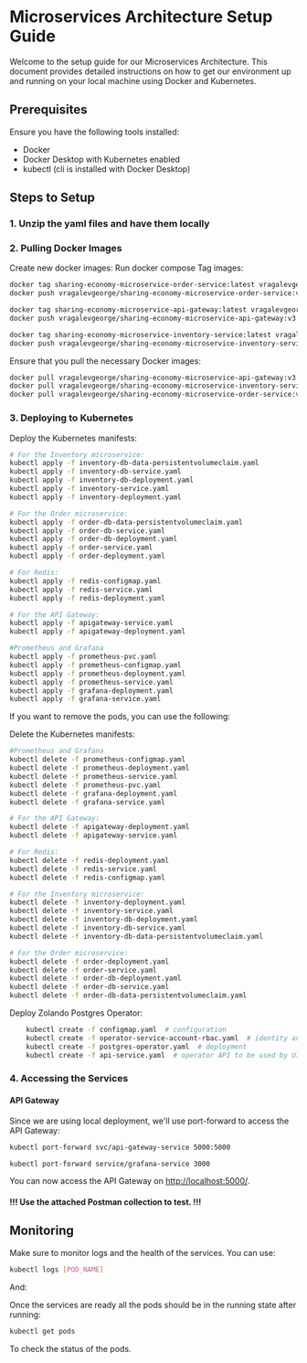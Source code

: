 # Microservices Architecture Setup Guide

Welcome to the setup guide for our Microservices Architecture. This document provides detailed instructions on how to get our environment up and running on your local machine using Docker and Kubernetes.

## Prerequisites

Ensure you have the following tools installed:

- Docker
- Docker Desktop with Kubernetes enabled
- kubectl (cli is installed with Docker Desktop)

## Steps to Setup

### 1. Unzip the yaml files and have them locally


### 2. Pulling Docker Images

Create new docker images:
Run docker compose
Tag images:
```bash
docker tag sharing-economy-microservice-order-service:latest vragalevgeorge/sharing-economy-microservice-order-service:v3
docker push vragalevgeorge/sharing-economy-microservice-order-service:v3

docker tag sharing-economy-microservice-api-gateway:latest vragalevgeorge/sharing-economy-microservice-api-gateway:v3
docker push vragalevgeorge/sharing-economy-microservice-api-gateway:v3

docker tag sharing-economy-microservice-inventory-service:latest vragalevgeorge/sharing-economy-microservice-inventory-service:v3
docker push vragalevgeorge/sharing-economy-microservice-inventory-service:v3
```

Ensure that you pull the necessary Docker images:

```bash
docker pull vragalevgeorge/sharing-economy-microservice-api-gateway:v3
docker pull vragalevgeorge/sharing-economy-microservice-inventory-service:v3
docker pull vragalevgeorge/sharing-economy-microservice-order-service:v3
```


### 3. Deploying to Kubernetes

Deploy the Kubernetes manifests:

```bash
# For the Inventory microservice:
kubectl apply -f inventory-db-data-persistentvolumeclaim.yaml
kubectl apply -f inventory-db-service.yaml
kubectl apply -f inventory-db-deployment.yaml
kubectl apply -f inventory-service.yaml
kubectl apply -f inventory-deployment.yaml

# For the Order microservice:
kubectl apply -f order-db-data-persistentvolumeclaim.yaml
kubectl apply -f order-db-service.yaml
kubectl apply -f order-db-deployment.yaml
kubectl apply -f order-service.yaml
kubectl apply -f order-deployment.yaml

# For Redis:
kubectl apply -f redis-configmap.yaml
kubectl apply -f redis-service.yaml
kubectl apply -f redis-deployment.yaml

# For the API Gateway:
kubectl apply -f apigateway-service.yaml
kubectl apply -f apigateway-deployment.yaml

#Prometheus and Grafana
kubectl apply -f prometheus-pvc.yaml
kubectl apply -f prometheus-configmap.yaml
kubectl apply -f prometheus-deployment.yaml
kubectl apply -f prometheus-service.yaml
kubectl apply -f grafana-deployment.yaml
kubectl apply -f grafana-service.yaml
```

If you want to remove the pods, you can use the following:

Delete the Kubernetes manifests:

```bash
#Prometheus and Grafana
kubectl delete -f prometheus-configmap.yaml
kubectl delete -f prometheus-deployment.yaml
kubectl delete -f prometheus-service.yaml
kubectl delete -f prometheus-pvc.yaml
kubectl delete -f grafana-deployment.yaml
kubectl delete -f grafana-service.yaml

# For the API Gateway:
kubectl delete -f apigateway-deployment.yaml
kubectl delete -f apigateway-service.yaml

# For Redis:
kubectl delete -f redis-deployment.yaml
kubectl delete -f redis-service.yaml
kubectl delete -f redis-configmap.yaml

# For the Inventory microservice:
kubectl delete -f inventory-deployment.yaml
kubectl delete -f inventory-service.yaml
kubectl delete -f inventory-db-deployment.yaml
kubectl delete -f inventory-db-service.yaml
kubectl delete -f inventory-db-data-persistentvolumeclaim.yaml

# For the Order microservice:
kubectl delete -f order-deployment.yaml
kubectl delete -f order-service.yaml
kubectl delete -f order-db-deployment.yaml
kubectl delete -f order-db-service.yaml
kubectl delete -f order-db-data-persistentvolumeclaim.yaml
```

Deploy Zolando Postgres Operator:

```bash
    kubectl create -f configmap.yaml  # configuration
    kubectl create -f operator-service-account-rbac.yaml  # identity and permissions
    kubectl create -f postgres-operator.yaml  # deployment
    kubectl create -f api-service.yaml  # operator API to be used by UI
```

### 4. Accessing the Services

#### API Gateway

Since we are using local deployment, we'll use port-forward to access the API Gateway:

```bash
kubectl port-forward svc/api-gateway-service 5000:5000

kubectl port-forward service/grafana-service 3000
```

You can now access the API Gateway on [http://localhost:5000/](http://localhost:5000/).

#### !!! Use the attached Postman collection to test. !!!

## Monitoring

Make sure to monitor logs and the health of the services. You can use:

```bash
kubectl logs [POD_NAME]
```

And:

Once the services are ready all the pods should be in the running state after running:
```bash
kubectl get pods
```

To check the status of the pods.




